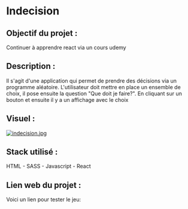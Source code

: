# Indecision

## __Objectif du projet :__ 
Continuer à apprendre react via un cours udemy

## __Description :__

Il s'agit d'une application qui permet de prendre des décisions via un programme aléatoire.
L'utilisateur doit mettre en place un ensemble de choix, il pose ensuite la question "Que doit je faire?".
En cliquant sur un bouton et ensuite il y a un affichage avec le choix

## __Visuel :__

[![indecision.jpg](https://i.postimg.cc/CxfKkpf3/indecision.jpg)](https://postimg.cc/JsMmCgxx)

## __Stack utilisé :__

HTML - SASS - Javascript - React

## __Lien web du projet :__

Voici un lien pour tester le jeu:

